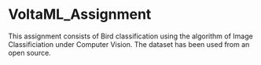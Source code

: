 # VoltaML_Assignment
This assignment consists of Bird classification using the algorithm of Image Classificiation under Computer Vision. The dataset has been used from an open source.
